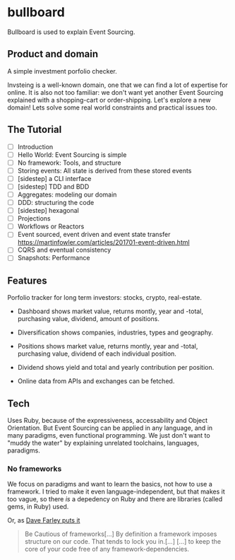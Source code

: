 # bullboard

Bullboard is used to explain Event Sourcing.

## Product and domain

A simple investment porfolio checker.

Invsteing is a well-known domain, one that we can find a lot of
expertise for online. It is also not too familiar: we don't want yet
another Event Sourcing explained with a shopping-cart or order-shipping.
Let's explore a new domain! Lets solve some real world constraints and
practical issues too.

## The Tutorial

* [ ] Introduction
* [ ] Hello World: Event Sourcing is simple
* [ ] No framework: Tools, and structure
* [ ] Storing events: All state is derived from these stored events
* [ ] [sidestep] a CLI interface
* [ ] [sidestep] TDD and BDD
* [ ] Aggregates: modeling our domain
* [ ] DDD: structuring the code
* [ ] [sidestep] hexagonal
* [ ] Projections
* [ ] Workflows or Reactors
* [ ] Event sourced, event driven and event state transfer https://martinfowler.com/articles/201701-event-driven.html
* [ ] CQRS and eventual consistency
* [ ] Snapshots: Performance

## Features

Porfolio tracker for long term investors: stocks, crypto, real-estate.

* Dashboard shows market value, returns montly, year and -total, purchasing value, dividend, amount
    of positions.
* Diversification shows companies, industries, types and geography.
* Positions shows market value, returns montly, year and -total, purchasing value, dividend of each individual position.
* Dividend shows yield and total and yearly contribution per position.

* Online data from APIs and exchanges can be fetched.

## Tech

Uses Ruby, because of the expressiveness, accessability and Object
Orientation.
But Event Sourcing can be applied in any language, and in many
paradigms, even functional programming. We just don't want to "muddy the
water" by explaining unrelated toolchains, languages, paradigms.

### No frameworks

We focus on paradigms and want to learn the basics, not how to use a
framework. I tried to make it even language-independent, but that makes
it too vague, so there *is* a depedency on Ruby and there are libraries
(called gems, in Ruby) used.

Or, as [Dave Farley puts it](https://youtu.be/X99Be8wJBMI?t=243)

> Be Cautious of frameworks[...]
> By definition a framework imposes structure on our code. That tends to
> lock you in.[...]
> [...] to keep the core of your code free of any framework-dependencies.
